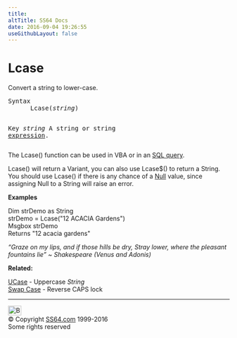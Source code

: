 ```yaml
---
title:
altTitle: SS64 Docs
date: 2016-09-04 19:26:55
useGithubLayout: false
---
```

<!-- #BeginLibraryItem "/Library/head_access.lbi" --><!-- #EndLibraryItem --><h1>Lcase</h1>
<p>  Convert a string to lower-case.</p>
<pre>Syntax
      Lcase(<i>string</i>)

Key
   <i>string</i>    A string or string <a href="stringexpression.html">expression</a>.</pre>
<p>The Lcase() function can be used in VBA or in an <a href="syntax-functions.html">SQL query</a>.</p>
<p><span class="code">Lcase()</span> will return a Variant, you can also use <span class="code">Lcase$()</span> to return a String. <br>
You should use <span class="code">Lcase()</span> if there is any chance of a <a href="syntax-null.html">Null</a> value, since assigning Null to a String will raise an error. </p>
<p><b>Examples</b></p>
<p><span class="code">Dim strDemo as String <br>
strDemo = Lcase("12 ACACIA Gardens")<br>
Msgbox strDemo
<br>
</span>Returns <span class="code">"12 acacia gardens"</span></p>
<p class="quote"><i>“Graze on my lips, and if those hills be dry,  Stray lower, where the pleasant fountains lie” ~ Shakespeare (Venus and Adonis) </i></p>
<p><b>Related:</b></p>
<p><a href="ucase.html">UCase</a> - Uppercase <i>String</i><br>
<a href="../case.html">Swap Case</a> - Reverse CAPS lock</p>
<!-- #BeginLibraryItem "/Library/foot_access.lbi" --><p>
<!-- access -->

<hr>
<div id="bl" class="footer"><a href="lcase.html#"><img src="../images/top.png" width="30" height="22" alt="Back to the Top"></a></div>
<div id="br" class="footer, tagline">© Copyright <a href="../index.html">SS64.com</a> 1999-2016<br>
Some rights reserved</div><!-- #EndLibraryItem -->

